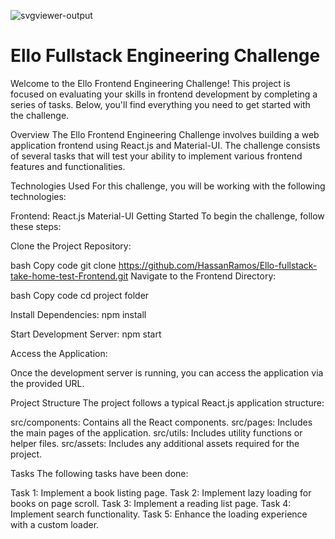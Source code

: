  ![svgviewer-output](https://github.com/ElloTechnology/backend_takehome/assets/3518127/561bc8d4-bffc-4360-b9ea-61e876bcec93)


# Ello Fullstack Engineering Challenge
Welcome to the Ello Frontend Engineering Challenge! This project is focused on evaluating your skills in frontend development by completing a series of tasks. Below, you'll find everything you need to get started with the challenge.

Overview
The Ello Frontend Engineering Challenge involves building a web application frontend using React.js and Material-UI. The challenge consists of several tasks that will test your ability to implement various frontend features and functionalities.

Technologies Used
For this challenge, you will be working with the following technologies:

Frontend:
React.js
Material-UI
Getting Started
To begin the challenge, follow these steps:

Clone the Project Repository:

bash
Copy code
git clone <https://github.com/HassanRamos/Ello-fullstack-take-home-test-Frontend.git>
Navigate to the Frontend Directory:

bash
Copy code
cd project folder

Install Dependencies:
npm install

Start Development Server:
npm start


Access the Application:

Once the development server is running, you can access the application via the provided URL.


Project Structure
The project follows a typical React.js application structure:

src/components: Contains all the React components.
src/pages: Includes the main pages of the application.
src/utils: Includes utility functions or helper files.
src/assets: Includes any additional assets required for the project.

Tasks
 The following tasks have been done:

Task 1: Implement a book listing page.
Task 2: Implement lazy loading for books on page scroll.
Task 3: Implement a reading list page.
Task 4: Implement search functionality.
Task 5: Enhance the loading experience with a custom loader.






